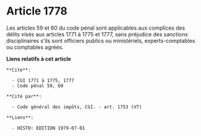 # Article 1778

Les articles 59 et 60  du code pénal sont applicables aux complices des délits visés aux articles 1771 à 1775 et 1777, sans
préjudice des sanctions disciplinaires s'ils sont officiers publics ou ministériels, experts-comptables ou comptables agréés.

**Liens relatifs à cet article**

	**Cite**:

	  - CGI 1771 à 1775, 1777
	  - Code pénal 59, 60

	**Cité par**:

	  - Code général des impôts, CGI. - art. 1753 (VT)

	**Liens**:

	  - HISTO: EDITION 1979-07-01
